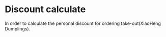 # Discount calculate
In order to calculate the personal discount for ordering take-out(XiaoHeng Dumplings).
